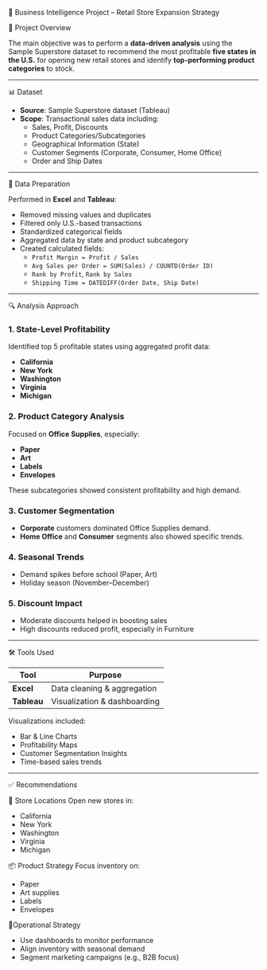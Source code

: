🧠 Business Intelligence Project – Retail Store Expansion Strategy

📌 Project Overview

The main objective was to perform a **data-driven analysis** using the Sample Superstore dataset to recommend the most profitable **five states in the U.S.** for opening new retail stores and identify **top-performing product categories** to stock.

---

📊 Dataset

- **Source**: Sample Superstore dataset (Tableau)
- **Scope**: Transactional sales data including:
  - Sales, Profit, Discounts
  - Product Categories/Subcategories
  - Geographical Information (State)
  - Customer Segments (Corporate, Consumer, Home Office)
  - Order and Ship Dates

---

🧹 Data Preparation

Performed in **Excel** and **Tableau**:

- Removed missing values and duplicates
- Filtered only U.S.-based transactions
- Standardized categorical fields
- Aggregated data by state and product subcategory
- Created calculated fields:
  - `Profit Margin = Profit / Sales`
  - `Avg Sales per Order = SUM(Sales) / COUNTD(Order ID)`
  - `Rank by Profit`, `Rank by Sales`
  - `Shipping Time = DATEDIFF(Order Date, Ship Date)`

---

🔍 Analysis Approach

### 1. **State-Level Profitability**
Identified top 5 profitable states using aggregated profit data:
- **California**
- **New York**
- **Washington**
- **Virginia**
- **Michigan**

### 2. **Product Category Analysis**
Focused on **Office Supplies**, especially:
- **Paper**
- **Art**
- **Labels**
- **Envelopes**

These subcategories showed consistent profitability and high demand.

### 3. **Customer Segmentation**
- **Corporate** customers dominated Office Supplies demand.
- **Home Office** and **Consumer** segments also showed specific trends.

### 4. **Seasonal Trends**
- Demand spikes before school (Paper, Art)
- Holiday season (November–December)

### 5. **Discount Impact**
- Moderate discounts helped in boosting sales
- High discounts reduced profit, especially in Furniture

---

🛠 Tools Used

| Tool     | Purpose                        |
|----------|--------------------------------|
| **Excel**  | Data cleaning & aggregation   |
| **Tableau** | Visualization & dashboarding |

Visualizations included:
- Bar & Line Charts
- Profitability Maps
- Customer Segmentation Insights
- Time-based sales trends

---

✅ Recommendations

📍 Store Locations
Open new stores in:
- California
- New York
- Washington
- Virginia
- Michigan

📦 Product Strategy
Focus inventory on:
- Paper
- Art supplies
- Labels
- Envelopes

🧠Operational Strategy
- Use dashboards to monitor performance
- Align inventory with seasonal demand
- Segment marketing campaigns (e.g., B2B focus)

